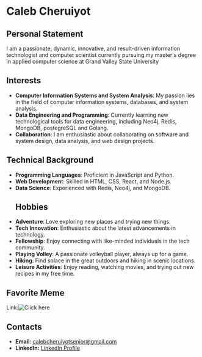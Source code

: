 # Caleb Cheruiyot
## Personal Statement
I am a passionate, dynamic, innovative, and result-driven information technologist and computer scientist currently pursuing my master's degree in applied computer science at Grand Valley State University
## Interests
+ **Computer Information Systems and System Analysis**: My passion lies in the field of computer information systems, databases, and system analysis.
+ **Data Engineering and Programming**: Currently  learning new technological tools for data engineering, including Neo4j, Redis, MongoDB, postegreSQL and Golang.
+ **Collaboration**: I am enthusiastic about collaborating on software and system design, data analysis, and web design projects.
## Technical Background
* **Programming Languages**: Proficient in JavaScript and Python.
* **Web Developmen**t: Skilled in HTML, CSS, React, and Node.js.
* **Data Science**: Experienced with Redis, Neo4j, and MongoDB.
  ## Hobbies
- **Adventure**: Love exploring new places and trying new things.
- **Tech Innovation**: Enthusiastic about the latest advancements in technology.
- **Fellowship**: Enjoy connecting with like-minded individuals in the tech community.
- **Playing Volley**: A passionate volleyball player, always up for a game.
- **Hiking**: Find solace in the great outdoors and hiking in scenic locations.
- **Leisure Activities**: Enjoy reading, watching movies, and trying out new recipes in my free time.

## Favorite Meme
Link:![Click here](https://www.pinterest.com/pin/me-at-1200-am--1118300151202937085/)
## Contacts
- **Email**: calebcheruiyotsenior@gmail.com
- **LinkedIn:** [LinkedIn Profile](https://www.linkedin.com/in/caleb-cheruiyot)

